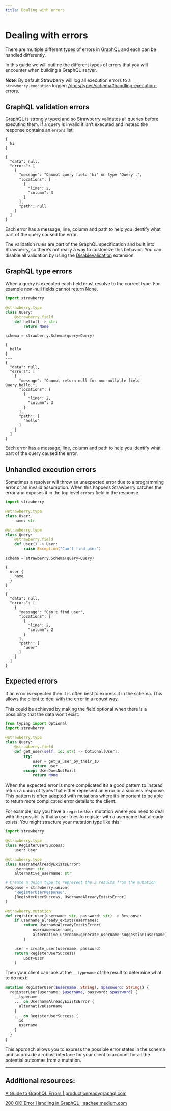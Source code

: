 ```yaml
---
title: Dealing with errors
---
```


# Dealing with errors

There are multiple different types of errors in GraphQL and each can be handled differently.

In this guide we will outline the different types of errors that you will encounter when building a GraphQL server.

**Note**: By default Strawberry will log all execution errors to a `strawberry.execution` logger: [/docs/types/schema#handling-execution-errors](../types/schema#handling-execution-errors).

## GraphQL validation errors

GraphQL is strongly typed and so Strawberry validates all queries before executing them. If a query is invalid it isn’t executed and instead the response contains an `errors` list:

```graphql+response
{
  hi
}
---
{
  "data": null,
  "errors": [
    {
      "message": "Cannot query field 'hi' on type 'Query'.",
      "locations": [
        {
          "line": 2,
          "column": 3
        }
      ],
      "path": null
    }
  ]
}
```

Each error has a message, line, column and path to help you identify what part of the query caused the error.

The validation rules are part of the GraphQL specification and built into Strawberry, so there’s not really a way to customize this behavior.
You can disable all validation by using the [DisableValidation](../extensions/disable-validation) extension.

## GraphQL type errors

When a query is executed each field must resolve to the correct type. For example non-null fields cannot return None.

```python
import strawberry

@strawberry.type
class Query:
    @strawberry.field
    def hello() -> str:
        return None

schema = strawberry.Schema(query=Query)
```

```graphql+response
{
  hello
}
---
{
  "data": null,
  "errors": [
    {
      "message": "Cannot return null for non-nullable field Query.hello.",
      "locations": [
        {
          "line": 2,
          "column": 3
        }
      ],
      "path": [
        "hello"
      ]
    }
  ]
}
```

Each error has a message, line, column and path to help you identify what part of the query caused the error.

## Unhandled execution errors

Sometimes a resolver will throw an unexpected error due to a programming error or an invalid assumption. When this happens Strawberry catches the error and exposes it in the top level `errors` field in the response.

```python
import strawberry

@strawberry.type
class User:
    name: str

@strawberry.type
class Query:
    @strawberry.field
    def user() -> User:
        raise Exception("Can't find user")

schema = strawberry.Schema(query=Query)
```

```graphql+response
{
  user {
    name
  }
}
---
{
  "data": null,
  "errors": [
    {
      "message": "Can't find user",
      "locations": [
        {
          "line": 2,
          "column": 2
        }
      ],
      "path": [
        "user"
      ]
    }
  ]
}
```

## Expected errors

If an error is expected then it is often best to express it in the schema. This allows the client to deal with the error in a robust way.

This could be achieved by making the field optional when there is a possibility that the data won’t exist:

```python
from typing import Optional
import strawberry

@strawberry.type
class Query:
    @strawberry.field
    def get_user(self, id: str) -> Optional[User]:
        try:
            user = get_a_user_by_their_ID
            return user
        except UserDoesNotExist:
            return None
```

When the expected error is more complicated it’s a good pattern to instead return a union of types that either represent an error or a success response. This pattern is often adopted with mutations where it’s important to be able to return more complicated error details to the client.

For example, say you have a `registerUser` mutation where you need to deal with the possibility that a user tries to register with a username that already exists. You might structure your mutation type like this:

```python
import strawberry

@strawberry.type
class RegisterUserSuccess:
    user: User

@strawberry.type
class UsernameAlreadyExistsError:
    username: str
    alternative_username: str

# Create a Union type to represent the 2 results from the mutation
Response = strawberry.union(
    "RegisterUserResponse",
    [RegisterUserSuccess, UsernameAlreadyExistsError]
)

@strawberry.mutation
def register_user(username: str, password: str) -> Response:
    if username_already_exists(username):
        return UsernameAlreadyExistsError(
            username=username,
            alternative_username=generate_username_suggestion(username)
        )

    user = create_user(username, password)
    return RegisterUserSuccess(
        user=user
    )
```

Then your client can look at the `__typename` of the result to determine what to do next:

```graphql
mutation RegisterUser($username: String!, $password: String!) {
  registerUser(username: $username, password: $password) {
    __typename
    ... on UsernameAlreadyExistsError {
      alternativeUsername
    }
    ... on RegisterUserSuccess {
      id
      username
    }
  }
}
```

This approach allows you to express the possible error states in the schema and so provide a robust interface for your client to account for all the potential outcomes from a mutation.

---

## Additional resources:

[A Guide to GraphQL Errors | productionreadygraphql.com](https://productionreadygraphql.com/2020-08-01-guide-to-graphql-errors/)

[200 OK! Error Handling in GraphQL | sachee.medium.com](https://sachee.medium.com/200-ok-error-handling-in-graphql-7ec869aec9bc)
